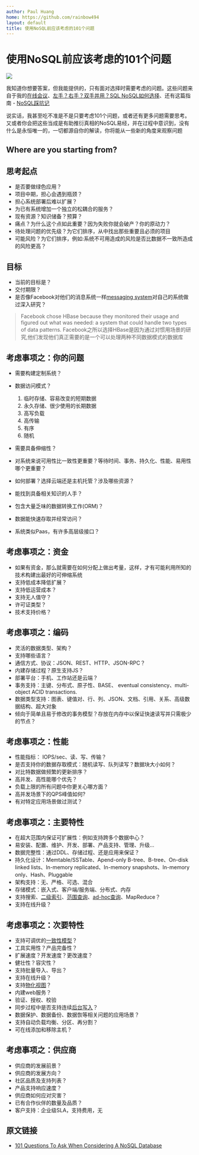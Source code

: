 ```yaml
---
author: Paul Huang
home: https://github.com/rainbow494
layout: default
title: 使用NoSQL前应该考虑的101个问题
---
```


# 使用NoSQL前应该考虑的101个问题

![](http://farm5.static.flickr.com/4127/5188198566_3fe006d562_m.jpg)

我知道你想要答案，但我能提供的，只有面对选择时需要考虑的问题。这些问题来自于我的[在线会议](http://voltdb.com/resources/webinars-all)、[左手？右手？双手并用？SQL NoSQL如何选择](http://www.slideshare.net/toddhoffious/what-should-ido-11)、还有这篇指南 - [NoSQL踩坑记](http://highscalability.com/blog/2010/12/6/what-the-heck-are-you-actually-using-nosql-for.html)

说实话，我甚至吃不准是不是只要考虑101个问题，或者还有更多问题需要思考。又或者你会把这些当成是有助推衍真相的NoSQL易经，并在过程中意识到，没有什么是永恒唯一的，一切都源自你的解读，你将能从一些新的角度来观察问题

## Where are you starting from?
## 思考起点

*   是否要做绿色应用？
*   项目中期，担心会遇到瓶颈？
*   担心系统部署后难以扩展？
*   为已有系统增加一个独立的松耦合的服务？
*   现有资源？知识储备？预算？
*   痛点？为什么这个点如此重要？因为失败你就会破产？你的原动力？
*   待处理问题的优先级？为它们排序，从中找出那些重要且必须的项目
*   可能风险？为它们排序，例如:系统不可用造成的风险是否比数据不一致所造成的风险更高？


## 目标
* 当前的目标是？
* 交付期限？
* 是否像Facebook对他们的消息系统一样[messaging system](http://highscalability.com/blog/2010/11/16/facebooks-new-real-time-messaging-system-hbase-to-store-135.htmlss)对自己的系统做过深入研究？
> Facebook chose HBase because they monitored their usage and figured out what was needed: a system that could handle two types of data patterns.
> Facebook之所以选择HBase是因为通过对惯用场景的研究,他们发现他们真正需要的是一个可以处理两种不同数据模式的数据库

## 考虑事项之：你的问题

*   需要构建定制系统？
*   数据访问模式？
    1. 临时存储、容易改变的短期数据
    1. 永久存储、很少使用的长期数据
    1. 高写负载
    1. 高传输
    1. 有序
    1. 随机

*   需要具备伸缩性？
*   对系统来说可用性比一致性更重要？等待时间、事务、持久化、性能、易用性哪个更重要？
*   如何部署？选择云端还是主机托管？涉及哪些资源？
*   能找到具备相关知识的人手？
*   包含大量乏味的数据转换工作(ORM)？
*   数据能快速存取并经常访问？
*   系统类似Paas，有许多高层级接口？

## 考虑事项之：资金

* 如果有资金，那么就需要在如何分配上做出考量，这样，才有可能利用所知的技术构建出最好的可伸缩系统
* 支持低成本降低扩展？
* 支持低运营成本？
* 支持无人值守？
* 许可证类型？
* 技术支持价格？

## 考虑事项之：编码

* 灵活的数据类型、架构？
* 支持哪些语言？
* 通信方式、协议：JSON、REST、HTTP、JSON-RPC？
* 内建存储过程？原生支持JS？
* 部署平台：手机、工作站还是云端？
* 事务支持：主键、分布式、原子性、BASE、 eventual consistency、multi-object ACID transactions.
* 数据类型支持：图表、键值对、行、列、JSON、文档、引用、关系、高级数据结构、超大对象
* 倾向于简单且易于修改的事务模型？存放在内存中以保证快速读写并只需极少的节点？

## 考虑事项之：性能

* 性能指标： IOPS/sec、读、写、传输？
* 是否支持你的数据存取模式：随机读写、队列读写？数据块大小如何？
* 对比特数据做频繁的更新排序？
* 高并发、高性能哪个优先？
* 负载上限的所有问题中你更关心哪方面？
* 高并发场景下的QPS峰值如何?
* 有对特定应用场景做过测试？

## 考虑事项之：主要特性

* 在超大范围内保证可扩展性：例如支持跨多个数据中心？
* 易安装、配置、维护、开发、部署、产品支持、管理、升级...
* 数据完整性：通过DDL、存储过程、还是应用来保证？
* 持久化设计：Memtable/SSTable、Apend-only B-tree、B-tree、On-disk linked lists、In-memory replicated、In-memory snapshots、In-memory only、Hash、Pluggable
* 架构支持：无、严格、可选、混合
* 存储模式：嵌入式、客户端/服务端、分布式、内存
* 支持搜索、[二级索引](http://www.cnblogs.com/yangjin-55/archive/2012/08/05/2786518.html)、[范围查询](https://en.wikipedia.org/wiki/Range_query_(database))、[ad-hoc查询](http://blog.csdn.net/maray/article/details/6578956)、MapReduce？
* 支持在线升级？

## 考虑事项之：次要特性

* 支持可调优的[一致性模型](https://en.wikipedia.org/wiki/Consistency_model)？
* 工具实用性？产品完备性？
* 扩展速度？开发速度？更改速度？
* 健壮性？容灾性？
* 支持批量导入、导出？
* 支持在线升级？
* 支持[物化视图](http://www.cnblogs.com/lizhe88/archive/2011/01/23/1942423.html)？
* 内建web服务？
* 验证、授权、校验
* 同步过程中是否支持连续[后台写入](http://community.gemstone.com/display/gemfire60/Database+write-behind+and+read-through)？
* 数据保护、数据备份、数据恢等相关问题的应用场景？
* 支持自动负载均衡、分区、再分割？
* 可在线添加和移除主机？

## 考虑事项之：供应商

* 供应商的发展前景？
* 供应商的发展方向？
* 社区品质及支持列表？
* 产品支持响应速度？
* 供应商如何应对灾害？
* 已有合作伙伴的数量及品质？
* 客户支持：企业级SLA，支持费用，无

## 原文链接
- [101 Questions To Ask When Considering A NoSQL Database](http://highscalability.com/blog/2011/6/15/101-questions-to-ask-when-considering-a-nosql-database.html)
